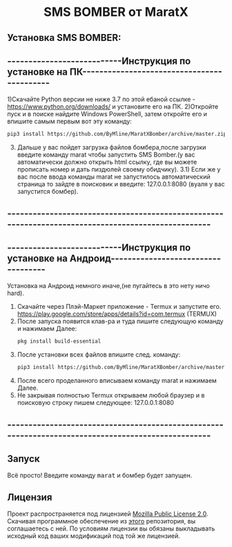 <h1 align="center">SMS BOMBER от MaratX</h1>

## Установка SMS BOMBER:

## ---------------------------Инструкция по установке на ПК-------------------------------------------
1)Скачайте Python версии не ниже 3.7 по этой ебаной ссылке - https://www.python.org/downloads/ и установите его на ПК.
2)Откройте пуск и в поиске найдите Windows PowerShell, затем откройте его и впишите самым первым вот эту команду:
```sh
pip3 install https://github.com/ByMline/MaratXBomber/archive/master.zip —upgrade
```
3) Дальше у вас пойдет загрузка файлов бомбера,после загрузки введите команду marat чтобы запустить SMS Bomber.(у вас автоматически должно открыть html ссылку, где вы можете прописать номер и дать пиздюлей своему обидчику).
3.1) Если же у вас после ввода команды marat не запустилось автоматический страница то зайдте в поисковик и введите: 127.0.0.1:8080 (вуаля у вас запустится бомбер).
## ---------------------------------------------------------------------------------------------------


## ---------------------------Инструкция по установке на Андроид-----------------------------------
Установка на Андроид немного иначе,(не пугайтесь в это нету ничо hard).
1) Скачайте через Плэй-Маркет приложение - Termux и запустите его.
https://play.google.com/store/apps/details?id=com.termux (TERMUX)
2) После запуска появится клав-ра и туда пишите следующую команду и нажимаем Далее:
    ```sh
    pkg install build-essential
    ```
3) После установки всех файлов впишите след. команду:
    ```sh
    pip3 install https://github.com/ByMline/MaratXBomber/archive/master.zip —upgrade
    ```
4) После всего проделанного вписываем команду marat и нажимаем Далее.
5) Не закрывая полностью Termux открываем любой браузер и в поисковую строку пишем следующее: 127.0.0.1:8080
## ---------------------------------------------------------------------------------------------------

## Запуск
Всё просто! Введите команду <kbd>marat</kbd> и бомбер будет запущен.

## Лицензия
Проект распространяется под лицензией [Mozilla Public License 2.0](https://github.com/ByMline/MaratXBomber/blob/master/LICENSE). Скачивая программное обеспечение из [этого](https://github.com/ByMline/MaratXBomber) репозитория, вы соглашаетесь с ней. По условиям лицензии вы обязаны выкладывать исходный код ваших модификаций под той же лицензией.

